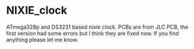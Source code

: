 # NIXIE_clock
ATmega328p and DS3231 based nixie clock.
PCBs are from JLC PCB, the first version had some errors but I think they are fixed now. If you find anything please let me know.
